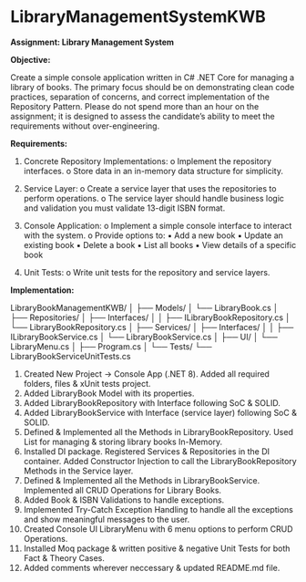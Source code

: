 # LibraryManagementSystemKWB

**Assignment: Library Management System**

**Objective:**

  Create a simple console application written in C# .NET Core for managing a library of
  books. The primary focus should be on demonstrating clean code practices, separation of
  concerns, and correct implementation of the Repository Pattern. Please do not spend more
  than an hour on the assignment; it is designed to assess the candidate’s ability to meet the
  requirements without over-engineering.

**Requirements:**
  1. Concrete Repository Implementations:
  o Implement the repository interfaces.
  o Store data in an in-memory data structure for simplicity.
  
  2. Service Layer:
  o Create a service layer that uses the repositories to perform operations.
  o The service layer should handle business logic and validation you must
  validate 13-digit ISBN format.
  
  3. Console Application:
  o Implement a simple console interface to interact with the system.
  o Provide options to:
  ▪ Add a new book
  ▪ Update an existing book
  ▪ Delete a book
  ▪ List all books
  ▪ View details of a specific book
  
  4. Unit Tests:
  o Write unit tests for the repository and service layers.


**Implementation:**

LibraryBookManagementKWB/
│
├── Models/
│   └── LibraryBook.cs
│
├── Repositories/
│   ├── Interfaces/
│   │   ├── ILibraryBookRepository.cs
│   └── LibraryBookRepository.cs
│
├── Services/
│   ├── Interfaces/
│   │   ├── ILibraryBookService.cs
│   └── LibraryBookService.cs
│
├── UI/
│   └── LibraryMenu.cs
│
├── Program.cs
│
└── Tests/
    └── LibraryBookServiceUnitTests.cs


1. Created New Project -> Console App (.NET 8). Added all required folders, files & xUnit tests project.
2. Added LibraryBook Model with its properties. 
3. Added LibraryBookRepository with Interface following SoC & SOLID.
4. Added LibraryBookService with Interface (service layer) following SoC & SOLID.
5. Defined & Implemented all the Methods in LibraryBookRepository. Used List for managing & storing library books In-Memory.
6. Installed DI package. Registered Services & Repositories in the DI container. Added Constructor Injection to call the LibraryBookRepository Methods in the Service layer.
7. Defined & Implemented all the Methods in LibraryBookService. Implemented all CRUD Operations for Library Books.
8. Added Book & ISBN Validations to handle exceptions.
9. Implemented Try-Catch Exception Handling to handle all the exceptions and show meaningful messages to the user.
10. Created Console UI LibraryMenu with 6 menu options to perform CRUD Operations.
11. Installed Moq package & written positive & negative Unit Tests for both Fact & Theory Cases.
12. Added comments wherever neccessary & updated README.md file.


